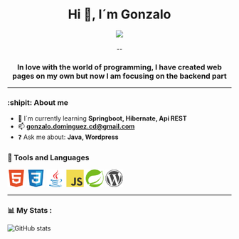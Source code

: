 
<div align="center">
  <h1>Hi 👋, I´m Gonzalo</h1>
<img src="https://media.giphy.com/media/CuuSHzuc0O166MRfjt/giphy.gif" width="200px">

--

<h3>In love with the world of programming, I have created web pages on my own but now I am focusing on the backend part</h3>
</div>

---
<div>

  ### :shipit: About me
  - 🌱 I´m currently learning **Springboot, Hibernate, Api REST**
  - 📫 **gonzalo.dominguez.cd@gmail.com**
  - ❓ Ask me about: **Java, Wordpress**

  ### 🔨 Tools and Languages
<div>
  <img src="https://github.com/devicons/devicon/blob/master/icons/html5/html5-plain.svg" width="40px">
  <img src="https://github.com/devicons/devicon/blob/master/icons/css3/css3-original.svg" width="40px">
  <img src="https://github.com/devicons/devicon/blob/master/icons/java/java-original.svg" width="40px">
  <img src="https://github.com/devicons/devicon/blob/master/icons/javascript/javascript-original.svg" width="40px">
  <img src="https://github.com/devicons/devicon/blob/master/icons/spring/spring-original.svg" width="40px">
  <img src="https://github.com/devicons/devicon/blob/master/icons/wordpress/wordpress-plain.svg" width="40px">
</div>

---

### 📊 My Stats :
![GitHub stats](https://github-readme-stats.vercel.app/api?username=ChocoCoding&show_icons=true&theme=radical)


